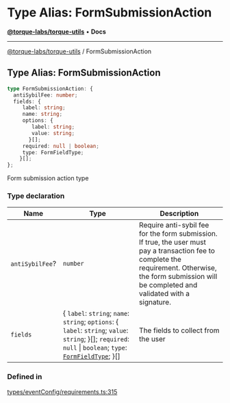 # Type Alias: FormSubmissionAction

[**@torque-labs/torque-utils**](../) • **Docs**

***

[@torque-labs/torque-utils](../) / FormSubmissionAction

## Type Alias: FormSubmissionAction

```ts
type FormSubmissionAction: {
  antiSybilFee: number;
  fields: {
     label: string;
     name: string;
     options: {
        label: string;
        value: string;
       }[];
     required: null | boolean;
     type: FormFieldType;
    }[];
};
```

Form submission action type

### Type declaration

| Name            | Type                                                                                                                                                                                               | Description                                                                                                                                                                                                |
| --------------- | -------------------------------------------------------------------------------------------------------------------------------------------------------------------------------------------------- | ---------------------------------------------------------------------------------------------------------------------------------------------------------------------------------------------------------- |
| `antiSybilFee`? | `number`                                                                                                                                                                                           | Require anti-sybil fee for the form submission. If true, the user must pay a transaction fee to complete the requirement. Otherwise, the form submission will be completed and validated with a signature. |
| `fields`        | { `label`: `string`; `name`: `string`; `options`: { `label`: `string`; `value`: `string`; }\[]; `required`: `null` \| `boolean`; `type`: [`FormFieldType`](../enumerations/formfieldtype.md); }\[] | The fields to collect from the user                                                                                                                                                                        |

### Defined in

[types/eventConfig/requirements.ts:315](https://github.com/torque-labs/torque-utils/blob/3bd29ca22f900f1cf2686f7f240bf82e15337207/types/eventConfig/requirements.ts#L315)
